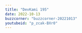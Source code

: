 ```yaml
---
title: "DevKami 195"
date: 2022-10-13
buzzcorner: "buzzcorner-20221013"
youtubeid: "p_zcak-BXr0"
---
```


